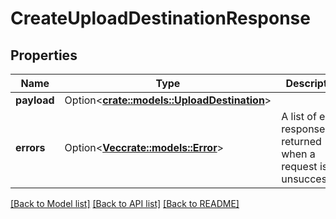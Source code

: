 # CreateUploadDestinationResponse

## Properties

Name | Type | Description | Notes
------------ | ------------- | ------------- | -------------
**payload** | Option<[**crate::models::UploadDestination**](UploadDestination.md)> |  | [optional]
**errors** | Option<[**Vec<crate::models::Error>**](Error.md)> | A list of error responses returned when a request is unsuccessful. | [optional]

[[Back to Model list]](../README.md#documentation-for-models) [[Back to API list]](../README.md#documentation-for-api-endpoints) [[Back to README]](../README.md)


